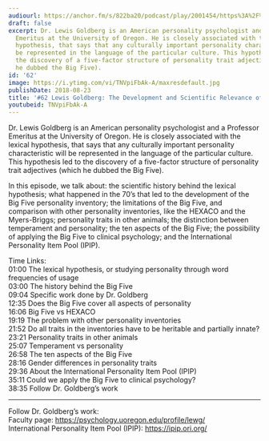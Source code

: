 ```yaml
---
audiourl: https://anchor.fm/s/822ba20/podcast/play/2001454/https%3A%2F%2Fd3ctxlq1ktw2nl.cloudfront.net%2Fproduction%2F2018-11-29%2F7681146-44100-2-86c3825f430f.mp3
draft: false
excerpt: Dr. Lewis Goldberg is an American personality psychologist and a Professor
  Emeritus at the University of Oregon. He is closely associated with the lexical
  hypothesis, that says that any culturally important personality characteristic will
  be represented in the language of the particular culture. This hypothesis led to
  the discovery of a five-factor structure of personality trait adjectives (which
  he dubbed the Big Five).
id: '62'
image: https://i.ytimg.com/vi/TNVpiFbAk-A/maxresdefault.jpg
publishDate: 2018-08-23
title: '#62 Lewis Goldberg: The Development and Scientific Relevance of the BIG FIVE'
youtubeid: TNVpiFbAk-A
---
```

<div class="timelinks">

Dr. Lewis Goldberg is an American personality psychologist and a Professor Emeritus at the University of Oregon. He is closely associated with the lexical hypothesis, that says that any culturally important personality characteristic will be represented in the language of the particular culture. This hypothesis led to the discovery of a five-factor structure of personality trait adjectives (which he dubbed the Big Five).

In this episode, we talk about: the scientific history behind the lexical hypothesis; what happened in the 70’s that led to the development of the Big Five personality inventory; the limitations of the Big Five, and comparison with other personality inventories, like the HEXACO and the Myers-Briggs; personality traits in other animals; the distinction between temperament and personality; the ten aspects of the Big Five; the possibility of applying the Big Five to clinical psychology; and the International Personality Item Pool (IPIP). 

Time Links:  
<time>01:00</time> The lexical hypothesis, or studying personality through word frequencies of usage  
<time>03:00</time> The history behind the Big Five    
<time>09:04</time> Specific work done by Dr. Goldberg   
<time>12:35</time> Does the Big Five cover all aspects of personality   
<time>16:06</time> Big Five vs HEXACO    
<time>19:19</time> The problem with other personality inventories    
<time>21:52</time> Do all traits in the inventories have to be heritable and partially innate?    
<time>23:21</time> Personality traits in other animals    
<time>25:07</time> Temperament vs personality    
<time>26:58</time> The ten aspects of the Big Five  
<time>28:16</time> Gender differences in personality traits  
<time>29:36</time> About the International Personality Item Pool (IPIP)  
<time>35:11</time> Could we apply the Big Five to clinical psychology?  
<time>38:35</time> Follow Dr. Goldberg’s work

---

Follow Dr. Goldberg’s work:  
Faculty page: https://psychology.uoregon.edu/profile/lewg/  
International Personality Item Pool (IPIP): https://ipip.ori.org/
</div>

